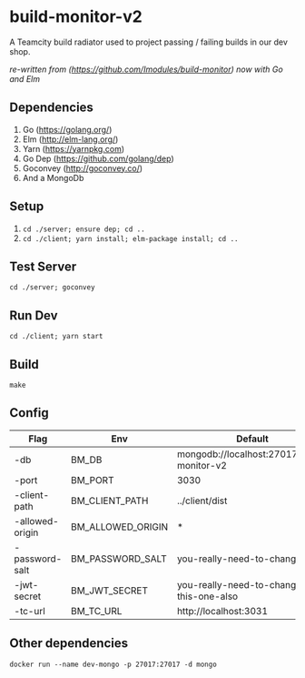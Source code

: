 # build-monitor-v2

A Teamcity build radiator used to project passing / failing builds in
our dev shop.

*re-written from (https://github.com/Imodules/build-monitor) now with Go and Elm*

## Dependencies
1. Go (https://golang.org/)
2. Elm (http://elm-lang.org/)
3. Yarn (https://yarnpkg.com)
4. Go Dep (https://github.com/golang/dep)
5. Goconvey (http://goconvey.co/)
6. And a MongoDb

## Setup
1. ```cd ./server; ensure dep; cd ..```
2. ```cd ./client; yarn install; elm-package install; cd ..```

## Test Server
```cd ./server; goconvey```

## Run Dev
```cd ./client; yarn start```

## Build
```make```

## Config
| Flag                  | Env                    | Default                                    |
|-----------------------|------------------------|--------------------------------------------|
| -db                   | BM_DB                  | mongodb://localhost:27017/build-monitor-v2 |
| -port                 | BM_PORT                | 3030                                       |
| -client-path          | BM_CLIENT_PATH         | ../client/dist                             |
| -allowed-origin       | BM_ALLOWED_ORIGIN      | *                                          |
| -password-salt        | BM_PASSWORD_SALT       | you-really-need-to-change-this             |
| -jwt-secret           | BM_JWT_SECRET          | you-really-need-to-change-this-one-also    |
| -tc-url               | BM_TC_URL              | http://localhost:3031                      |

## Other dependencies
```docker run --name dev-mongo -p 27017:27017 -d mongo```